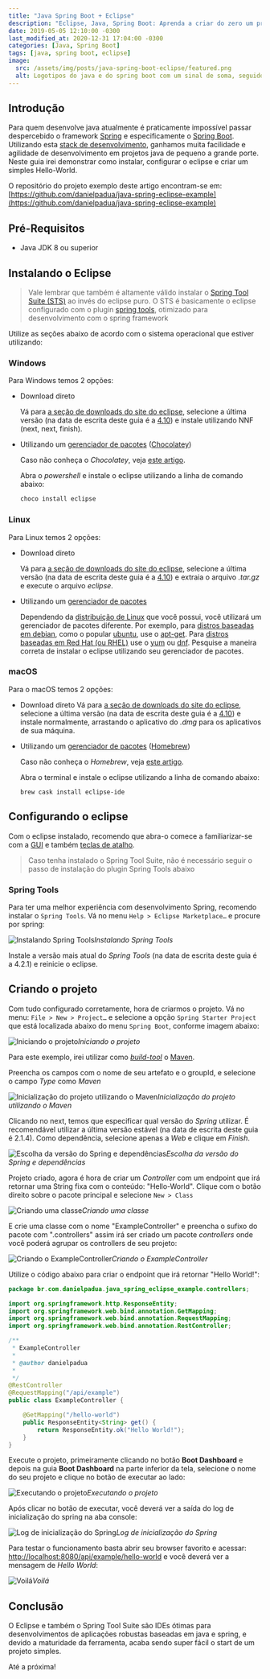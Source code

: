 ```yaml
---
title: "Java Spring Boot + Eclipse"
description: "Eclipse, Java, Spring Boot: Aprenda a criar do zero um projeto java com spring boot utilizando o eclipse como IDE"
date: 2019-05-05 12:10:00 -0300
last_modified_at: 2020-12-31 17:04:00 -0300
categories: [Java, Spring Boot]
tags: [java, spring boot, eclipse]
image:
  src: /assets/img/posts/java-spring-boot-eclipse/featured.png
  alt: Logotipos do java e do spring boot com um sinal de soma, seguidos pelo logotipo do eclipse
---
```


## Introdução
Para quem desenvolve java atualmente é praticamente impossível passar despercebido o framework [Spring](https://spring.io/) e especificamente o [Spring Boot](https://spring.io/projects/spring-boot). Utilizando esta [stack de desenvolvimento](https://en.wikipedia.org/wiki/Solution_stack), ganhamos muita facilidade e agilidade de desenvolvimento em projetos java de pequeno a grande porte. Neste guia irei demonstrar como instalar, configurar o eclipse e criar um simples Hello-World.

O repositório do projeto exemplo deste artigo encontram-se em: [https://github.com/danielpadua/java-spring-eclipse-example](https://github.com/danielpadua/java-spring-eclipse-example)

## Pré-Requisitos
* Java JDK 8 ou superior

## Instalando o Eclipse
> Vale lembrar que também é altamente válido instalar o [Spring Tool Suite (STS)](https://spring.io/tools) ao invés do eclipse puro. O STS é basicamente o eclipse configurado com o plugin [spring tools](https://marketplace.eclipse.org/content/spring-tools-4-spring-boot-aka-spring-tool-suite-4), otimizado para desenvolvimento com o spring framework

Utilize as seções abaixo de acordo com o sistema operacional que estiver utilizando:

### Windows
Para Windows temos 2 opções:

* Download direto

  Vá para [a seção de downloads do site do eclipse](https://www.eclipse.org/downloads/packages), selecione a última versão (na data de escrita deste guia é a [4.10](https://www.eclipse.org/downloads/packages/release/2019-03/r/eclipse-ide-enterprise-java-developers)) e instale utilizando NNF (next, next, finish).

* Utilizando um [gerenciador de pacotes](https://pt.wikipedia.org/wiki/Sistema_gestor_de_pacotes) ([Chocolatey](https://chocolatey.org/))

  Caso não conheça o *Chocolatey*, veja [este artigo](/pt/posts/utilizando-chocolatey-para-windows).

  Abra o *powershell* e instale o eclipse utilizando a linha de comando abaixo:
  ```powershell
  choco install eclipse
  ```

### Linux
Para Linux temos 2 opções:

* Download direto

  Vá para [a seção de downloads do site do eclipse](https://www.eclipse.org/downloads/packages), selecione a última versão (na data de escrita deste guia é a [4.10](https://www.eclipse.org/downloads/packages/release/2019-03/r/eclipse-ide-enterprise-java-developers)) e extraia o arquivo *.tar.gz* e execute o arquivo *eclipse*.

* Utilizando um [gerenciador de pacotes](https://pt.wikipedia.org/wiki/Sistema_gestor_de_pacotes)

  Dependendo da [distribuição de Linux](https://pt.wikipedia.org/wiki/Distribui%C3%A7%C3%A3o_Linux) que você possui, você utilizará um gerenciador de pacotes diferente. Por exemplo, para [distros baseadas em debian](https://en.wikipedia.org/wiki/Category:Debian-based_distributions), como o popular [ubuntu](https://www.ubuntu.com/), use o [apt-get](https://www.debian.org/doc/manuals/apt-howto/ch-apt-get.pt-br.html). Para [distros baseadas em Red Hat (ou RHEL)](https://en.wikipedia.org/wiki/Red_Hat_Enterprise_Linux_derivatives) use o [yum](https://pt.wikipedia.org/wiki/Yellowdog_Updater,_Modified) ou [dnf](https://en.wikipedia.org/wiki/DNF_(software)). Pesquise a maneira correta de instalar o eclipse utilizando seu gerenciador de pacotes.

### macOS

Para o macOS temos 2 opções:

  * Download direto
  Vá para [a seção de downloads do site do eclipse](https://www.eclipse.org/downloads/packages), selecione a última versão (na data de escrita deste guia é a [4.10](https://www.eclipse.org/downloads/packages/release/2019-03/r/eclipse-ide-enterprise-java-developers)) e instale normalmente, arrastando o aplicativo do *.dmg* para os aplicativos de sua máquina.

* Utilizando um [gerenciador de pacotes](https://pt.wikipedia.org/wiki/Sistema_gestor_de_pacotes) ([Homebrew](https://brew.sh/index_pt-br))

  Caso não conheça o *Homebrew*, veja [este artigo](/pt/posts/utilizando-o-homebrew-no-macos).

  Abra o terminal e instale o eclipse utilizando a linha de comando abaixo:
  ```shell
  brew cask install eclipse-ide
  ```

## Configurando o eclipse
Com o eclipse instalado, recomendo que abra-o comece a familiarizar-se com a [GUI](https://pt.wikipedia.org/wiki/Interface_gr%C3%A1fica_do_utilizador) e também [teclas de atalho](https://www.vogella.com/tutorials/EclipseShortcuts/article.html).
> Caso tenha instalado o Spring Tool Suite, não é necessário seguir o passo de instalação do plugin Spring Tools abaixo

### Spring Tools
Para ter uma melhor experiência com desenvolvimento Spring, recomendo instalar o `Spring Tools`. Vá no menu `Help > Eclipse Marketplace…` e procure por spring:

![Instalando Spring Tools](/assets/img/posts/java-spring-boot-eclipse/installing_spring_tools_eclipse.png)*Instalando Spring Tools*

Instale a versão mais atual do *Spring Tools* (na data de escrita deste guia é a 4.2.1) e reinicie o eclipse.

## Criando o projeto
Com tudo configurado corretamente, hora de criarmos o projeto. Vá no menu: `File > New > Project…` e selecione a opção `Spring Starter Project` que está localizada abaixo do menu `Spring Boot`, conforme imagem abaixo:

![Iniciando o projeto](/assets/img/posts/java-spring-boot-eclipse/starting_project.png)*Iniciando o projeto*

Para este exemplo, irei utilizar como [*build-tool*](https://en.wikipedia.org/wiki/Build_automation) o [Maven](https://maven.apache.org).

Preencha os campos com o nome de seu artefato e o groupId, e selecione o campo *Type* como *Maven*

![Inicialização do projeto utilizando o Maven](/assets/img/posts/java-spring-boot-eclipse/start_project_maven.png)*Inicialização do projeto utilizando o Maven*

Clicando no next, temos que especificar qual versão do *Spring* utilizar. É recomendável utilizar a última versão estável (na data de escrita deste guia é 2.1.4). Como dependência, selecione apenas a *Web* e clique em *Finish*.

![Escolha da versão do Spring e dependências](/assets/img/posts/java-spring-boot-eclipse/spring_version_dependencies.png)*Escolha da versão do Spring e dependências*

Projeto criado, agora é hora de criar um *Controller* com um endpoint que irá retornar uma String fixa com o conteúdo: "Hello-World". Clique com o botão direito sobre o pacote principal e selecione `New > Class`

![Criando uma classe](/assets/img/posts/java-spring-boot-eclipse/creating_class.png)*Criando uma classe*

E crie uma classe com o nome "ExampleController" e preencha o sufixo do pacote com ".controllers" assim irá ser criado um pacote *controllers* onde você poderá agrupar os controllers de seu projeto:

![Criando o ExampleController](/assets/img/posts/java-spring-boot-eclipse/creating_examplecontroller.png)*Criando o ExampleController*

Utilize o código abaixo para criar o endpoint que irá retornar "Hello World!":

```java
package br.com.danielpadua.java_spring_eclipse_example.controllers;

import org.springframework.http.ResponseEntity;
import org.springframework.web.bind.annotation.GetMapping;
import org.springframework.web.bind.annotation.RequestMapping;
import org.springframework.web.bind.annotation.RestController;

/**
 * ExampleController
 *
 * @author danielpadua
 *
 */
@RestController
@RequestMapping("/api/example")
public class ExampleController {

	@GetMapping("/hello-world")
	public ResponseEntity<String> get() {
		return ResponseEntity.ok("Hello World!");
	}
}
```

Execute o projeto, primeiramente clicando no botão **Boot Dashboard** e depois na guia **Boot Dashboard** na parte inferior da tela, selecione o nome do seu projeto e clique no botão de executar ao lado:

![Executando o projeto](/assets/img/posts/java-spring-boot-eclipse/running_project.png)*Executando o projeto*

Após clicar no botão de executar, você deverá ver a saída do log de inicialização do spring na aba console:

![Log de inicialização do Spring](/assets/img/posts/java-spring-boot-eclipse/spring_initialization_log.png)*Log de inicialização do Spring*

Para testar o funcionamento basta abrir seu browser favorito e acessar: [http://localhost:8080/api/example/hello-world](http://localhost:8080/api/example/hello-world) e você deverá ver a mensagem de *Hello World*:

![Voilá](/assets/img/posts/java-spring-boot-eclipse/voila.png)*Voilá*

## Conclusão
O Eclipse e também o Spring Tool Suite são IDEs ótimas para desenvolvimentos de aplicações robustas baseadas em java e spring, e devido a maturidade da ferramenta, acaba sendo super fácil o start de um projeto simples.

Até a próxima!
